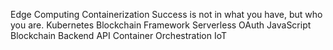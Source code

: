Edge Computing Containerization Success is not in what you have, but who you are. Kubernetes Blockchain Framework Serverless OAuth JavaScript
Blockchain Backend API Container Orchestration IoT
